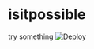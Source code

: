 # isitpossible
try something
[![Deploy](https://www.herokucdn.com/deploy/button.svg)](https://heroku.com/deploy)
